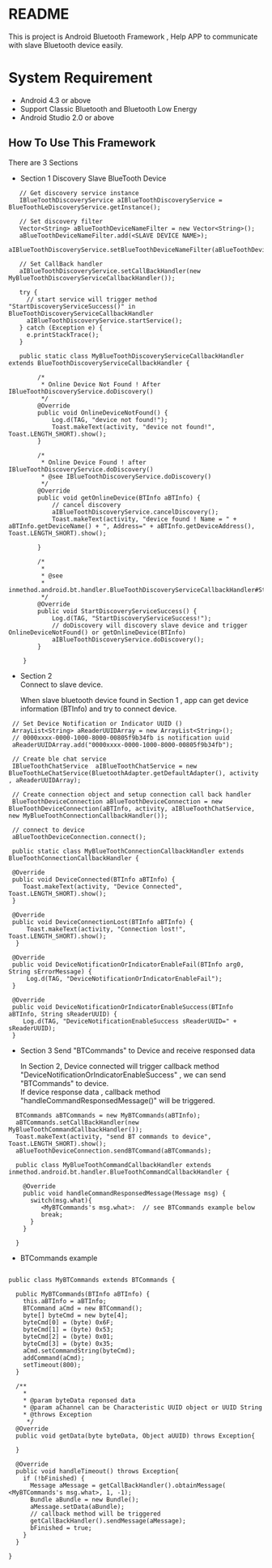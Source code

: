 # README #

This is project is Android Bluetooth Framework , Help APP to communicate with slave Bluetooth device easily.

# System Requirement #
* Android 4.3 or above
* Support Classic Bluetooth and Bluetooth Low Energy
* Android Studio 2.0 or above

## How To Use This  Framework ##

There are 3 Sections

* Section 1
 Discovery Slave BlueTooth Device    

~~~~
   // Get discovery service instance
   IBlueToothDiscoveryService aIBlueToothDiscoveryService = BlueToothLeDiscoveryService.getInstance();

   // Set discovery filter
   Vector<String> aBlueToothDeviceNameFilter = new Vector<String>();
   aBlueToothDeviceNameFilter.add(<SLAVE DEVICE NAME>);
   aIBlueToothDiscoveryService.setBlueToothDeviceNameFilter(aBlueToothDeviceNameFilter);

   // Set CallBack handler
   aIBlueToothDiscoveryService.setCallBackHandler(new MyBlueToothDiscoveryServiceCallbackHandler());

   try {
     // start service will trigger method "StartDiscoveryServiceSuccess()" in BlueToothDiscoveryServiceCallbackHandler
     aIBlueToothDiscoveryService.startService();
   } catch (Exception e) {
     e.printStackTrace();
   }

   public static class MyBlueToothDiscoveryServiceCallbackHandler extends BlueToothDiscoveryServiceCallbackHandler {

        /*
		 * Online Device Not Found ! After IBlueToothDiscoveryService.doDiscovery()
		 */
        @Override
        public void OnlineDeviceNotFound() {
            Log.d(TAG, "device not found!");
            Toast.makeText(activity, "device not found!", Toast.LENGTH_SHORT).show();
        }

        /*
		 * Online Device Found ! after IBlueToothDiscoveryService.doDiscovery()
         * @see IBlueToothDiscoveryService.doDiscovery()
         */
        @Override
        public void getOnlineDevice(BTInfo aBTInfo) {
            // cancel discovery
            aIBlueToothDiscoveryService.cancelDiscovery();
            Toast.makeText(activity, "device found ! Name = " + aBTInfo.getDeviceName() + ", Address=" + aBTInfo.getDeviceAddress(), Toast.LENGTH_SHORT).show();

        }

        /*
         *
         * @see
         * inmethod.android.bt.handler.BlueToothDiscoveryServiceCallbackHandler#StartDiscoveryServiceSuccess()
         */
        @Override
        public void StartDiscoveryServiceSuccess() {
            Log.d(TAG, "StartDiscoveryServiceSuccess!");
            // doDiscovery will discovery slave device and trigger OnlineDeviceNotFound() or getOnlineDevice(BTInfo)
            aIBlueToothDiscoveryService.doDiscovery();
        }

    }   

~~~~

* Section 2   
  Connect to slave device.    
     
  When slave bluetooth device found in Section 1 , app can get device information (BTInfo) and try to connect device.

~~~~
 // Set Device Notification or Indicator UUID ()
 ArrayList<String> aReaderUUIDArray = new ArrayList<String>();
 // 0000xxxx-0000-1000-8000-00805f9b34fb is notification uuid
 aReaderUUIDArray.add("0000xxxx-0000-1000-8000-00805f9b34fb"); 

 // Create ble chat service 
 IBlueToothChatService  aIBlueToothChatService = new BlueToothLeChatService(BluetoothAdapter.getDefaultAdapter(), activity , aReaderUUIDArray);

 // Create connection object and setup connection call back handler
 BlueToothDeviceConnection aBlueToothDeviceConnection = new BlueToothDeviceConnection(aBTInfo, activity, aIBlueToothChatService, new MyBlueToothConnectionCallbackHandler());

 // connect to device
 aBlueToothDeviceConnection.connect();

 public static class MyBlueToothConnectionCallbackHandler extends BlueToothConnectionCallbackHandler {

 @Override
 public void DeviceConnected(BTInfo aBTInfo) {
    Toast.makeText(activity, "Device Connected", Toast.LENGTH_SHORT).show();
 }

 @Override
 public void DeviceConnectionLost(BTInfo aBTInfo) {
     Toast.makeText(activity, "Connection lost!", Toast.LENGTH_SHORT).show();
  }

 @Override
 public void DeviceNotificationOrIndicatorEnableFail(BTInfo arg0, String sErrorMessage) {
     Log.d(TAG, "DeviceNotificationOrIndicatorEnableFail");
 }

 @Override
 public void DeviceNotificationOrIndicatorEnableSuccess(BTInfo aBTInfo, String sReaderUUID) {
    Log.d(TAG, "DeviceNotificationEnableSuccess sReaderUUID=" + sReaderUUID);
 }
~~~~

* Section 3
  Send "BTCommands" to Device and receive responsed data
  
  In Section 2, Device connected will trigger callback method "DeviceNotificationOrIndicatorEnableSuccess" , we can send "BTCommands" to device.    
  If device response data , callback method "handleCommandResponsedMessage()" will be triggered.    

~~~~
  BTCommands aBTCommands = new MyBTCommands(aBTInfo);
  aBTCommands.setCallBackHandler(new MyBlueToothCommandCallbackHandler());
  Toast.makeText(activity, "send BT commands to device", Toast.LENGTH_SHORT).show();
  aBlueToothDeviceConnection.sendBTCommand(aBTCommands);
  
  public class MyBlueToothCommandCallbackHandler extends inmethod.android.bt.handler.BlueToothCommandCallbackHandler {   
  
    @Override
    public void handleCommandResponsedMessage(Message msg) {
      switch(msg.what){
         <MyBTCommands's msg.what>:  // see BTCommands example below 
         break;
      }
	}
	
  }
~~~~

* BTCommands example

~~~~

public class MyBTCommands extends BTCommands {

  public MyBTCommands(BTInfo aBTInfo) {
	this.aBTInfo = aBTInfo;
	BTCommand aCmd = new BTCommand();
	byte[] byteCmd = new byte[4];
	byteCmd[0] = (byte) 0x6F;
	byteCmd[1] = (byte) 0x53;
	byteCmd[2] = (byte) 0x01;
	byteCmd[3] = (byte) 0x35;
	aCmd.setCommandString(byteCmd);
	addCommand(aCmd);
	setTimeout(800);
  }
  
  /**
  	*
  	* @param byteData reponsed data
    * @param aChannel can be Characteristic UUID object or UUID String
  	* @throws Exception
     */
  @Override
  public void getData(byte byteData, Object aUUID) throws Exception{
     
  }
  
  @Override
  public void handleTimeout() throws Exception{
    if (!bFinished) {
	  Message aMessage = getCallBackHandler().obtainMessage( <MyBTCommands's msg.what>, 1, -1);
	  Bundle aBundle = new Bundle();
	  aMessage.setData(aBundle);
	  // callback method will be triggered 
	  getCallBackHandler().sendMessage(aMessage);
	  bFinished = true;
	}
  }
	
}
~~~~
